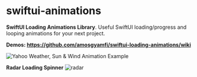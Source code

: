 # swiftui-animations
<strong>SwiftUI Loading Animations Library</strong>. Useful SwiftUI loading/progress and looping animations for your next project. 

<strong>Demos: https://github.com/amosgyamfi/swiftui-loading-animations/wiki</strong>

<img src="https://github.com/amosgyamfi/swiftui-loading-animations/blob/master/sun_and_wind.gif" alt="Yahoo Weather, Sun & Wind Animation Example">

<strong>Radar Loading Spinner</strong>
<img src="https://github.com/amosgyamfi/swiftui-loading-animations/blob/master/radar_spinner.gif" alt="radar">




